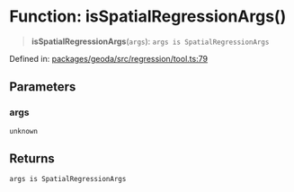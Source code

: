 # Function: isSpatialRegressionArgs()

> **isSpatialRegressionArgs**(`args`): `args is SpatialRegressionArgs`

Defined in: [packages/geoda/src/regression/tool.ts:79](https://github.com/GeoDaCenter/openassistant/blob/994a31d776db171047aa7cd650eb798b5317f644/packages/geoda/src/regression/tool.ts#L79)

## Parameters

### args

`unknown`

## Returns

`args is SpatialRegressionArgs`

